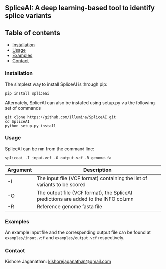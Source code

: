 ## SpliceAI: A deep learning-based tool to identify splice variants

## Table of contents

  * [Installation](#installation)
  * [Usage](#usage)
  * [Examples](#examples)
  * [Contact](#contact)

### Installation

The simplest way to install SpliceAI is through pip:
```
pip install spliceai
```

Alternately, SpliceAI can also be installed using setup.py via the following set of commands:
```
git clone https://github.com/Illumina/SpliceAI.git
cd SpliceAI
python setup.py install
```

### Usage

SpliceAI can be run from the command line: 
```
spliceai -I input.vcf -O output.vcf -R genome.fa
```
| Argument | Description |
| -------- | ----------- |
|    -I    | The input file (VCF format) containing the list of variants to be scored |
|    -O    | The output file (VCF format), the SpliceAI predictions are added to the INFO column |
|    -R    | Reference genome fasta file |

### Examples

An example input file and the corresponding output file can be found at `examples/input.vcf` and `examples/output.vcf` respectively.

### Contact

Kishore Jaganathan: kishorejaganathan@gmail.com


